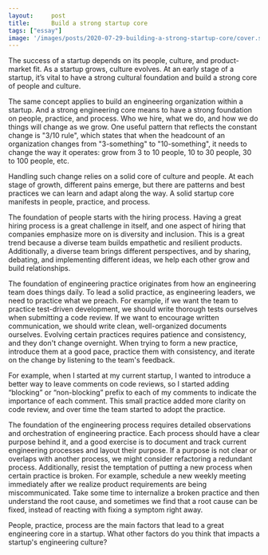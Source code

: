 ```yaml
---
layout:     post
title:      Build a strong startup core
tags: ["essay"]
image: '/images/posts/2020-07-29-building-a-strong-startup-core/cover.svg'
---
```


The success of a startup depends on its people, culture, and product-market fit. As a startup grows, culture evolves. At an early stage of a startup, it’s vital to have a strong cultural foundation and build a strong core of people and culture.

The same concept applies to build an engineering organization within a startup. And a strong engineering core means to have a strong foundation on people, practice, and process. Who we hire, what we do, and how we do things will change as we grow. One useful pattern that reflects the constant change is "3/10 rule", which states that when the headcount of an organization changes from "3-something" to "10-something", it needs to change the way it operates: grow from 3 to 10 people, 10 to 30 people, 30 to 100 people, etc.

Handling such change relies on a solid core of culture and people. At each stage of growth, different pains emerge, but there are patterns and best practices we can learn and adapt along the way. A solid startup core manifests in people, practice, and process.

The foundation of people starts with the hiring process. Having a great hiring process is a great challenge in itself, and one aspect of hiring that companies emphasize more on is diversity and inclusion. This is a great trend because a diverse team builds empathetic and resilient products. Additionally, a diverse team brings different perspectives, and by sharing, debating, and implementing different ideas, we help each other grow and build relationships.

The foundation of engineering practice originates from how an engineering team does things daily. To lead a solid practice, as engineering leaders, we need to practice what we preach. For example, if we want the team to practice test-driven development, we should write thorough tests ourselves when submitting a code review. If we want to encourage written communication, we should write clean, well-organized documents ourselves. Evolving certain practices requires patience and consistency, and they don't change overnight.  When trying to form a new practice, introduce them at a good pace, practice them with consistency, and iterate on the change by listening to the team's feedback. 

For example, when I started at my current startup, I wanted to introduce a better way to leave comments on code reviews, so I started adding “blocking” or “non-blocking” prefix to each of my comments to indicate the importance of each comment. This small practice added more clarity on code review, and over time the team started to adopt the practice.

The foundation of the engineering process requires detailed observations and orchestration of engineering practice. Each process should have a clear purpose behind it, and a good exercise is to document and track current engineering processes and layout their purpose. If a purpose is not clear or overlaps with another process, we might consider refactoring a redundant process. Additionally, resist the temptation of putting a new process when certain practice is broken. For example, schedule a new weekly meeting immediately after we realize product requirements are being miscommunicated. Take some time to internalize a broken practice and then understand the root cause, and sometimes we find that a root cause can be fixed, instead of reacting with fixing a symptom right away.

People, practice, process are the main factors that lead to a great engineering core in a startup. What other factors do you think that impacts a startup's engineering culture?
